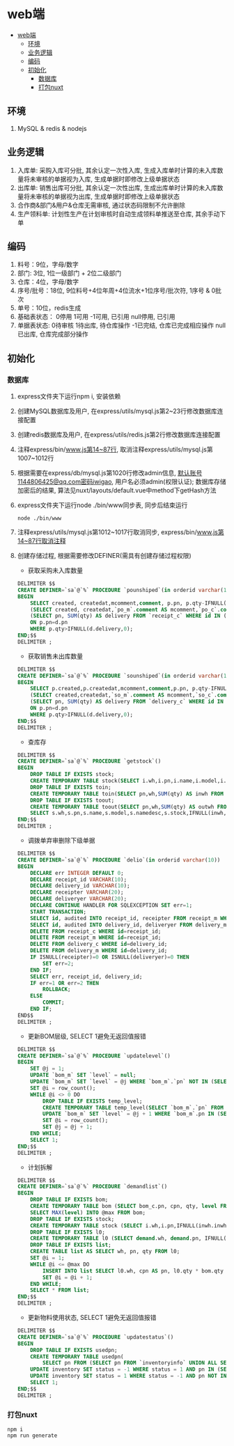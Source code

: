 # web端
<!-- TOC -->

- [web端](#web端)
  - [环境](#环境)
  - [业务逻辑](#业务逻辑)
  - [编码](#编码)
  - [初始化](#初始化)
    - [数据库](#数据库)
    - [打包nuxt](#打包nuxt)

<!-- /TOC -->

## 环境

1. MySQL & redis & nodejs

## 业务逻辑

1. 入库单: 采购入库可分批, 其余认定一次性入库, 生成入库单时计算的未入库数量将未审核的单据视为入库, 生成单据时即修改上级单据状态
2. 出库单: 销售出库可分批, 其余认定一次性出库, 生成出库单时计算的未入库数量将未审核的单据视为出库, 生成单据时即修改上级单据状态
3. 合作商&部门&用户&仓库无需审核, 通过状态码限制不允许删除
4. 生产领料单: 计划性生产在计划审核时自动生成领料单推送至仓库, 其余手动下单

## 编码

1. 料号：9位，字母/数字
2. 部门: 3位, 1位一级部门 + 2位二级部门
3. 仓库：4位，字母/数字
4. 序号/批号：18位, 9位料号+4位年周+4位流水+1位序号/批次符, 1序号 & 0批次
5. 单号：10位，redis生成
6. 基础表状态：
    0停用
    1可用
    -1可用, 已引用
    null停用, 已引用
7. 单据表状态:
    0待审核
    1待出库, 待仓库操作
    -1已完结, 仓库已完成相应操作
    null已出库, 仓库完成部分操作  

## 初始化

### 数据库

1. express文件夹下运行npm i, 安装依赖
2. 创建MySQL数据库及用户, 在express/utils/mysql.js第2~23行修改数据库连接配置
3. 创建redis数据库及用户, 在express/utils/redis.js第2行修改数据库连接配置
4. 注释express/bin/www.js第14~87行, 取消注释express/utils/mysql.js第1007~1012行
5. 根据需要在express/db/mysql.js第1020行修改admin信息, 默认账号1144806425@qq.com密码iwigao, 用户名必须admin(权限认证); 数据库存储加密后的结果, 算法见nuxt/layouts/default.vue中method下getHash方法
6. express文件夹下运行node ./bin/www同步表, 同步后结束运行

    ```shell
    node ./bin/www
    ```

7. 注释express/utils/mysql.js第1012~1017行取消同步, express/bin/www.js第14~87行取消注释
8. 创建存储过程, 根据需要修改DEFINER(需具有创建存储过程权限)
   - 获取采购未入库数量

    ```sql
    DELIMITER $$
    CREATE DEFINER=`sa`@`%` PROCEDURE `pounshiped`(in orderid varchar(10))
    BEGIN
        SELECT created, createdat,mcomment,comment, p.pn, p.qty-IFNULL(d.delivery,0) AS qty, IF(d.delivery IS NULL, false, true) AS shiped FROM
        (SELECT created, createdat,`po_m`.comment AS mcomment,`po_c`.comment, pn, qty FROM `po_c` LEFT JOIN `po_m` ON `po_c`.id=`po_m`.id WHERE `po_m`.id=orderid) AS p LEFT JOIN 
        (SELECT pn, SUM(qty) AS delivery FROM `receipt_c` WHERE id IN (SELECT id FROM `receipt_m` WHERE superiorid=orderid AND cat='采购入库') GROUP BY pn) AS d 
        ON p.pn=d.pn
        WHERE p.qty>IFNULL(d.delivery,0);
    END;$$
    DELIMITER ;
    ```

   - 获取销售未出库数量

    ```sql
    DELIMITER $$
    CREATE DEFINER=`sa`@`%` PROCEDURE `sounshiped`(in orderid varchar(10))
    BEGIN
        SELECT p.created,p.createdat,mcomment,comment,p.pn, p.qty-IFNULL(d.delivery,0) AS qty, IF(d.delivery IS NULL, false, true) AS shiped FROM
        (SELECT created,createdat,`so_m`.comment AS mcomment,`so_c`.comment, pn, qty FROM `so_c` LEFT JOIN `so_m` ON `so_c`.id=`so_m`.id WHERE `so_m`.id=orderid) AS p LEFT JOIN 
        (SELECT pn, SUM(qty) AS delivery FROM `delivery_c` WHERE id IN (SELECT id FROM `delivery_m` WHERE superiorid=orderid AND cat='销售出库') GROUP BY pn) AS d 
        ON p.pn=d.pn 
        WHERE p.qty>IFNULL(d.delivery,0);
    END;$$
    DELIMITER ;
    ```

    - 查库存

    ```sql
    DELIMITER $$
    CREATE DEFINER=`sa`@`%` PROCEDURE `getstock`()
    BEGIN 
        DROP TABLE IF EXISTS stock;
        CREATE TEMPORARY TABLE stock(SELECT i.wh,i.pn,i.name,i.model,i.namedesc,IFNULL(inwh.inwh,0) - IFNULL(outwh.outwh,0) AS stock FROM (SELECT whs.id AS whid,whs.name AS wh,pn,inventory.name,model,namedesc FROM inventory CROSS JOIN whs WHERE whs.status=1) AS i LEFT JOIN (SELECT pn,wh,SUM(qty) AS inwh FROM receipt_c LEFT JOIN receipt_m ON receipt_c.id = receipt_m.id WHERE receipt_m.audited IS NOT NULL GROUP BY wh,pn) AS inwh ON i.pn = inwh.pn AND i.wh = inwh.wh LEFT JOIN (SELECT pn,wh,SUM(qty) AS outwh FROM delivery_c LEFT JOIN delivery_m ON delivery_c.id = delivery_m.id WHERE delivery_m.audited IS NOT NULL GROUP BY wh,pn) AS outwh ON i.pn = outwh.pn AND i.wh = outwh.wh);
        DROP TABLE IF EXISTS toin;
        CREATE TEMPORARY TABLE toin(SELECT pn,wh,SUM(qty) AS inwh FROM receipt_c LEFT JOIN receipt_m ON receipt_c.id = receipt_m.id WHERE receipt_m.audited IS NULL GROUP BY wh,pn);
        DROP TABLE IF EXISTS toout;
        CREATE TEMPORARY TABLE toout(SELECT pn,wh,SUM(qty) AS outwh FROM delivery_c LEFT JOIN delivery_m ON delivery_c.id = delivery_m.id WHERE delivery_m.audited IS NULL GROUP BY wh,pn);
        SELECT s.wh,s.pn,s.name,s.model,s.namedesc,s.stock,IFNULL(inwh,0) AS inwh,IFNULL(outwh,0) AS outwh FROM stock AS s LEFT JOIN toin ON s.wh = toin.wh AND s.pn = toin.pn LEFT JOIN toout ON s.wh = toout.wh AND s.pn = toout.pn ORDER BY s.wh,s.pn;
    END;$$
    DELIMITER ;
    ```

    - 调拨单弃审删除下级单据

    ```sql
    DELIMITER $$
    CREATE DEFINER=`sa`@`%` PROCEDURE `delio`(in orderid varchar(10))
    BEGIN
        DECLARE err INTEGER DEFAULT 0;
        DECLARE receipt_id VARCHAR(10);
        DECLARE delivery_id VARCHAR(10);
        DECLARE receipter VARCHAR(20);
        DECLARE deliveryer VARCHAR(20);
        DECLARE CONTINUE HANDLER FOR SQLEXCEPTION SET err=1;
        START TRANSACTION;
        SELECT id, audited INTO receipt_id, receipter FROM receipt_m WHERE cat="调拨入库" AND superiorid=orderid;
        SELECT id, audited INTO delivery_id, deliveryer FROM delivery_m WHERE cat="调拨出库" AND superiorid=orderid;
        DELETE FROM receipt_c WHERE id=receipt_id;
        DELETE FROM receipt_m WHERE id=receipt_id;
        DELETE FROM delivery_c WHERE id=delivery_id;
        DELETE FROM delivery_m WHERE id=delivery_id;
        IF ISNULL(receipter)=0 OR ISNULL(deliveryer)=0 THEN
            SET err=2;
        END IF;
        SELECT err, receipt_id, delivery_id;
        IF err=1 OR err=2 THEN
            ROLLBACK;
        ELSE
            COMMIT;
        END IF;
    END$$
    DELIMITER ;
    ```

    - 更新BOM层级, SELECT 1避免无返回值报错

    ```sql
    DELIMITER $$
    CREATE DEFINER=`sa`@`%` PROCEDURE `updatelevel`()
    BEGIN
        SET @j = 1;
        UPDATE `bom_m` SET `level` = null;
        UPDATE `bom_m` SET `level` = @j WHERE `bom_m`.`pn` NOT IN (SELECT `cpn` FROM `bom_c`);
        SET @i = row_count();
        WHILE @i <> 0 DO
            DROP TABLE IF EXISTS temp_level;
            CREATE TEMPORARY TABLE temp_level(SELECT `bom_m`.`pn` FROM `bom_m` WHERE `bom_m`.`pn` IN (SELECT `cpn` FROM `bom_c` LEFT JOIN `bom_m` ON `bom_m`.`pn` = `bom_c`.`pn` WHERE `level` = @j));
            UPDATE `bom_m` SET `level` = @j + 1 WHERE `bom_m`.pn IN (SELECT pn FROM temp_level);
            SET @i = row_count();
            SET @j = @j + 1;
        END WHILE;
        SELECT 1;
    END;$$
    DELIMITER ;
    ```

    - 计划拆解

    ```sql
    DELIMITER $$
    CREATE DEFINER=`sa`@`%` PROCEDURE `demandlist`()
    BEGIN
        DROP TABLE IF EXISTS bom;
        CREATE TEMPORARY TABLE bom (SELECT bom_c.pn, cpn, qty, level FROM bom_c LEFT JOIN bom_m ON bom_m.pn = bom_c.pn);
        SELECT MAX(level) INTO @max FROM bom;
        DROP TABLE IF EXISTS stock;
        CREATE TEMPORARY TABLE stock (SELECT i.wh,i.pn,IFNULL(inwh.inwh,0) - IFNULL(outwh.outwh,0) AS stock FROM (SELECT whs.id AS whid,whs.name AS wh,pn FROM inventory CROSS JOIN whs WHERE whs.status=1) AS i LEFT JOIN (SELECT pn,wh,SUM(qty) AS inwh FROM receipt_c LEFT JOIN receipt_m ON receipt_c.id = receipt_m.id WHERE receipt_m.audited IS NOT NULL GROUP BY wh,pn) AS inwh ON i.pn = inwh.pn AND i.wh = inwh.wh LEFT JOIN (SELECT pn,wh,SUM(qty) AS outwh FROM delivery_c LEFT JOIN delivery_m ON delivery_c.id = delivery_m.id WHERE delivery_m.audited IS NOT NULL GROUP BY wh,pn) AS outwh ON i.pn = outwh.pn AND i.wh = outwh.wh);
        DROP TABLE IF EXISTS l0;
        CREATE TEMPORARY TABLE l0 (SELECT demand.wh, demand.pn, IFNULL(level, @max) AS level, demand.qty - stock.stock AS qty FROM demand LEFT JOIN stock ON demand.pn = stock.pn AND demand.wh = stock.wh LEFT JOIN bom ON bom.pn = demand.pn WHERE demand.qty > stock.stock); 
        DROP TABLE IF EXISTS list;
        CREATE TABLE list AS SELECT wh, pn, qty FROM l0;
        SET @i = 1;
        WHILE @i <= @max DO
            INSERT INTO list SELECT l0.wh, cpn AS pn, l0.qty * bom.qty - stock.stock AS qty FROM l0 LEFT JOIN bom ON bom.pn = l0.pn LEFT JOIN stock ON l0.wh = stock.wh AND l0.pn = stock.pn WHERE l0.level = @i AND stock.stock < l0.qty * bom.qty;
            SET @i = @i + 1;
        END WHILE;
        SELECT * FROM list;
    END;$$
    DELIMITER ;
    ```

    - 更新物料使用状态, SELECT 1避免无返回值报错

    ```sql
    DELIMITER $$
    CREATE DEFINER=`sa`@`%` PROCEDURE `updatestatus`()
    BEGIN
        DROP TABLE IF EXISTS usedpn;
        CREATE TEMPORARY TABLE usedpn(
            SELECT pn FROM (SELECT pn FROM `inventoryinfo` UNION ALL SELECT pn FROM `bom_c` UNION ALL SELECT pn FROM `borrow_c` UNION ALL SELECT pn FROM `delivery_c` UNION ALL SELECT pn FROM `picklist_c` UNION ALL SELECT pn FROM `po_c` UNION ALL SELECT pn FROM `producewh_c` UNION ALL SELECT pn FROM `receipt_c` UNION ALL SELECT pn FROM `so_c` UNION ALL SELECT substitutes FROM `substitutes_c` UNION ALL SELECT pn FROM `substitutes_c`) AS allpn);
        UPDATE inventory SET status = -1 WHERE status = 1 AND pn IN (SELECT pn FROM usedpn);
        UPDATE inventory SET status = 1 WHERE status = -1 AND pn NOT IN (SELECT pn FROM usedpn);
        SELECT 1;
    END;$$
    DELIMITER ;
    ```

### 打包nuxt

``` shell
npm i
npm run generate 
```
